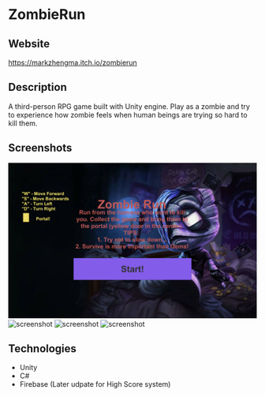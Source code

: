 # ZombieRun

## Website
https://markzhengma.itch.io/zombierun

## Description
A third-person RPG game built with Unity engine. Play as a zombie and try to experience how zombie feels when human beings are trying so hard to kill them.

## Screenshots
![screenshot](./ReadMe/1.png)
![screenshot](./ReadMe/2.png)
![screenshot](./ReadMe/3.png)
![screenshot](./ReadMe/4.png)

## Technologies
* Unity
* C#
* Firebase (Later udpate for High Score system)